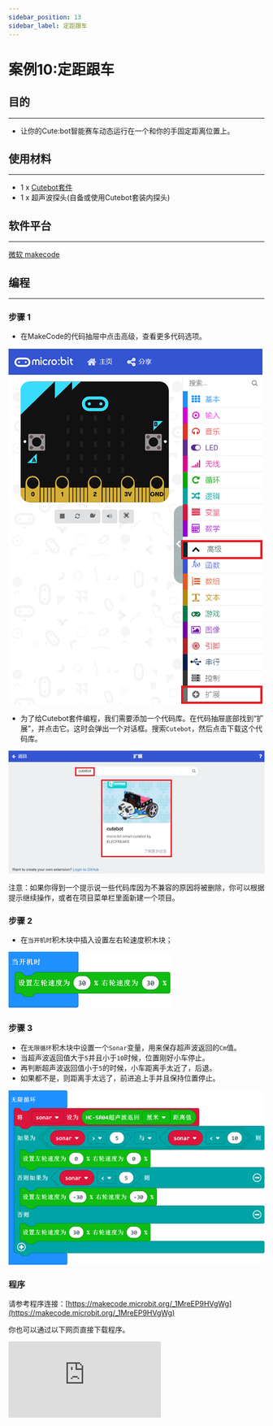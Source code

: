 ```yaml
---
sidebar_position: 13
sidebar_label: 定距跟车
---
```


# 案例10:定距跟车

## 目的
---
- 让你的Cute:bot智能赛车动态运行在一个和你的手固定距离位置上。

## 使用材料
---
- 1 x [Cutebot套件](https://item.taobao.com/item.htm?spm=a1z10.3-c-s.w4002-18602834180.23.78b86655ZP5Yg8&id=598365555295)
- 1 x 超声波探头(自备或使用Cutebot套装内探头)

## 软件平台
---
[微软 makecode](https://makecode.microbit.org/#)

## 编程
---
### 步骤 1
- 在MakeCode的代码抽屉中点击高级，查看更多代码选项。

![](./images/cutebot-pk-1.png)

- 为了给Cutebot套件编程，我们需要添加一个代码库。在代码抽屉底部找到“扩展”，并点击它。这时会弹出一个对话框。搜索`Cutebot`，然后点击下载这个代码库。

![](./images/cutebot-pk-11.png)

注意：如果你得到一个提示说一些代码库因为不兼容的原因将被删除，你可以根据提示继续操作，或者在项目菜单栏里面新建一个项目。

### 步骤 2

- 在`当开机时`积木块中插入设置左右轮速度积木块；

![](./images/case_10_01.png)

### 步骤 3

- 在`无限循环`积木块中设置一个`Sonar`变量，用来保存超声波返回的`Cm`值。
- 当超声波返回值大于`5`并且小于`10`时候，位置刚好小车停止。
- 再判断超声波返回值小于`5`的时候，小车距离手太近了，后退。
- 如果都不是，则距离手太远了，前进追上手并且保持位置停止。

![](./images/case_10_02.png)


### 程序

请参考程序连接：[https://makecode.microbit.org/_1MreEP9HVgWg](https://makecode.microbit.org/_1MreEP9HVgWg)

你也可以通过以下网页直接下载程序。

<div
    style={{
        position: 'relative',
        paddingBottom: '60%',
        overflow: 'hidden',
    }}
>
    <iframe
        src="https://makecode.microbit.org/_1MreEP9HVgWg"
        frameborder="0"
        sandbox="allow-popups allow-forms allow-scripts allow-same-origin"
        style={{
            position: 'absolute',
            width: '100%',
            height: '100%',
        }}
    />
</div>
---

## 结论
---
- 小车距离手太远会前进靠近，太近远离，当距离合适的时候就停止。

## 思考
---

## 常见问题
---
## 相关阅读
---

